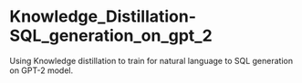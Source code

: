 # Knowledge_Distillation-SQL_generation_on_gpt_2
Using Knowledge distillation to train for natural language to SQL generation on GPT-2 model.
